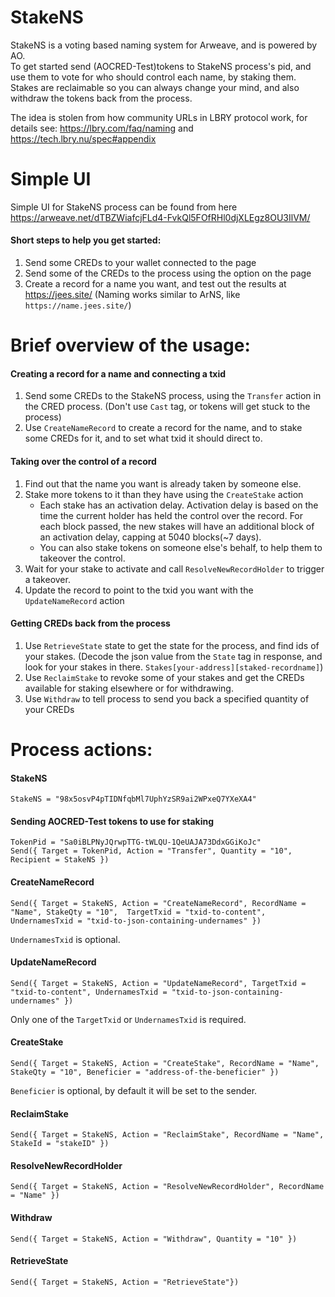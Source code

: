 # StakeNS

StakeNS is a voting based naming system for Arweave, and is powered by AO.  
To get started send (AOCRED-Test)tokens to StakeNS process's pid, and use them to vote for who should control each name, by staking them.    
Stakes are reclaimable so you can always change your mind, and also withdraw the tokens back from the process.  

The idea is stolen from how community URLs in LBRY protocol work, for details see: https://lbry.com/faq/naming and https://tech.lbry.nu/spec#appendix  

# Simple UI
Simple UI for StakeNS process can be found from here https://arweave.net/dTBZWiafcjFLd4-FvkQl5FOfRHl0djXLEgz8OU3IlVM/  
#### Short steps to help you get started:
1. Send some CREDs to your wallet connected to the page
2. Send some of the CREDs to the process using the option on the page
3. Create a record for a name you want, and test out the results at https://jees.site/ (Naming works similar to ArNS, like `https://name.jees.site/`)


# Brief overview of the usage:

#### Creating a record for a name and connecting a txid
1. Send some CREDs to the StakeNS process, using the `Transfer` action in the CRED process. (Don't use `Cast` tag, or tokens will get stuck to the process)
2. Use `CreateNameRecord` to create a record for the name, and to stake some CREDs for it, and to set what txid it should direct to.

#### Taking over the control of a record
1. Find out that the name you want is already taken by someone else.  
2. Stake more tokens to it than they have using the `CreateStake` action
   - Each stake has an activation delay. Activation delay is based on the time the current holder has held the control over the record. For each block passed, the new stakes will have an additional block of an activation delay, capping at 5040 blocks(~7 days).
   - You can also stake tokens on someone else's behalf, to help them to takeover the control.
1. Wait for your stake to activate and call `ResolveNewRecordHolder` to trigger a takeover.
1. Update the record to point to the txid you want with the `UpdateNameRecord` action

#### Getting CREDs back from the process
1. Use `RetrieveState` state to get the state for the process, and find ids of your stakes. (Decode the json value from the `State` tag in response, and look for your stakes in there. `Stakes[your-address][staked-recordname]`)
1. Use `ReclaimStake` to revoke some of your stakes and get the CREDs available for staking elsewhere or for withdrawing.
2. Use `Withdraw` to tell process to send you back a specified quantity of your CREDs



# Process actions:
  
#### StakeNS
```
StakeNS = "98x5osvP4pTIDNfqbMl7UphYzSR9ai2WPxeQ7YXeXA4"
```
#### Sending AOCRED-Test tokens to use for staking
    
```
TokenPid = "Sa0iBLPNyJQrwpTTG-tWLQU-1QeUAJA73DdxGGiKoJc"
Send({ Target = TokenPid, Action = "Transfer", Quantity = "10", Recipient = StakeNS })
```
  
#### CreateNameRecord
  
```
Send({ Target = StakeNS, Action = "CreateNameRecord", RecordName = "Name", StakeQty = "10",  TargetTxid = "txid-to-content", UndernamesTxid = "txid-to-json-containing-undernames" })
```
`UndernamesTxid` is optional.
  
#### UpdateNameRecord
  
```
Send({ Target = StakeNS, Action = "UpdateNameRecord", TargetTxid = "txid-to-content", UndernamesTxid = "txid-to-json-containing-undernames" })
```
Only one of the `TargetTxid` or `UndernamesTxid` is required.
  
#### CreateStake
  
```
Send({ Target = StakeNS, Action = "CreateStake", RecordName = "Name", StakeQty = "10", Beneficier = "address-of-the-beneficier" })
```
`Beneficier` is optional, by default it will be set to the sender.

#### ReclaimStake
  
```
Send({ Target = StakeNS, Action = "ReclaimStake", RecordName = "Name", StakeId = "stakeID" })
```

#### ResolveNewRecordHolder
  
```
Send({ Target = StakeNS, Action = "ResolveNewRecordHolder", RecordName = "Name" })
```

#### Withdraw
  
```
Send({ Target = StakeNS, Action = "Withdraw", Quantity = "10" })
```

#### RetrieveState
```
Send({ Target = StakeNS, Action = "RetrieveState"})
```
